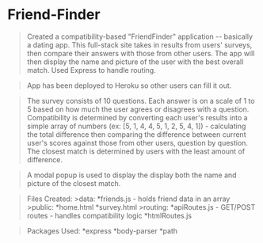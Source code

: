 # Friend-Finder

>Created a compatibility-based "FriendFinder" application -- basically a dating app. This full-stack site takes in results from users' surveys, then compare their answers with those from other users. The app will then display the name and picture of the user with the best overall match. Used Express to handle routing.

>App has been deployed to Heroku so other users can fill it out.

>The survey consists of 10 questions. Each answer is on a scale of 1 to 5 based on how much the user agrees or disagrees with a question.  Compatibility is determined by converting each user's results into a simple array of numbers (ex: [5, 1, 4, 4, 5, 1, 2, 5, 4, 1]) - calculating the total difference then comparing the difference between current user's scores against those from other users, question by question. The closest match is determined by users with the least amount of difference.

>A modal popup is used to display the display both the name and picture of the closest match.

>Files Created:
    >data:
       *friends.js - holds friend data in an array 
    >public:
       *home.html
       *survey.html
    >routing:
       *apiRoutes.js - GET/POST routes - handles compatibility logic
       *htmlRoutes.js

>Packages Used:
    *express
    *body-parser
    *path
